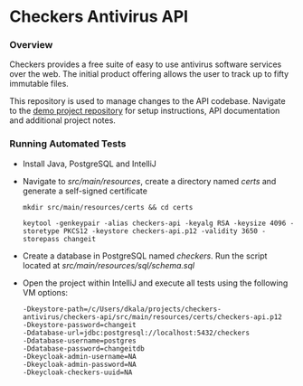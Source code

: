 # Checkers Antivirus API

### Overview

Checkers provides a free suite of easy to use antivirus software services over the web. The initial product offering allows the user to track up to fifty immutable files.

This repository is used to manage changes to the API codebase. Navigate to the [demo project repository](https://github.com/daenis-dev/checkers-antivirus-demo) for setup instructions, API documentation and additional project notes.



### Running Automated Tests

- Install Java, PostgreSQL and IntelliJ

- Navigate to *src/main/resources*, create a directory named *certs* and generate a self-signed certificate

  ```
  mkdir src/main/resources/certs && cd certs
  
  keytool -genkeypair -alias checkers-api -keyalg RSA -keysize 4096 -storetype PKCS12 -keystore checkers-api.p12 -validity 3650 -storepass changeit
  ```

- Create a database in PostgreSQL named *checkers*. Run the script located at *src/main/resources/sql/schema.sql*

- Open the project within IntelliJ and execute all tests using the following VM options:

  ```
  -Dkeystore-path=/c/Users/dkala/projects/checkers-antivirus/checkers-api/src/main/resources/certs/checkers-api.p12
  -Dkeystore-password=changeit
  -Ddatabase-url=jdbc:postgresql://localhost:5432/checkers
  -Ddatabase-username=postgres
  -Ddatabase-password=changeitdb
  -Dkeycloak-admin-username=NA
  -Dkeycloak-admin-password=NA
  -Dkeycloak-checkers-uuid=NA
  ```

  